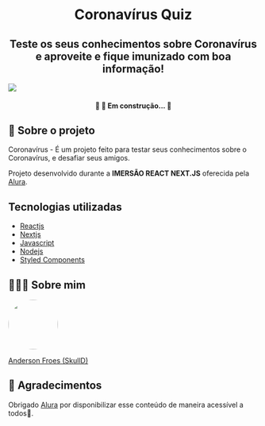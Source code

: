 <h1 align="center">Coronavírus Quiz </h1>

<h2 align="center"> Teste os seus conhecimentos sobre Coronavírus e aproveite e fique imunizado com boa informação!</h2>
<img src="https://lh3.googleusercontent.com/hlNJftDP6Zos7-ra7P3PAdkMHwjwZqVW7tmj1TSNw-ZKGh8uDZaCgjn2jofCGXN1hNEXlcX_aAbqeMCdlyZ5WXiNTdWZUMz346wrml4PxQKgfU7pIPuh1qLgf3yE3T7_pzp74MBhfmzahyfgOMp1epD8aE1pufWqEsOQrT-ZcKHfsJzmRRJADbWXATe16uwLwLmkSgI4RTKnC2dc3ODbrbW8diO8vMU0_BXfJKFf4vt-w1_-4p4NMp5sCBX_W7dtsLgARAyDK9uBNi8fw914n4A6ayvU1GNIaqQQUUKR2lom_wHm1cWXOIAGKnHAaxjWim0JtK9dz7N8FcXt6THc4SqkSwBcGzq4ybO0G6XMeBKrulZibS44d2Ln7L4eQ413XV-5uGAgO2G7YqPte_HPzNJc-6hRifj364ESi53PD9VreXrvY1VsVS9HFKS5Czs6a7vf6r7BOlPoJnNbTX1H9UXj0j9MHAIqjPH_eKY4K5v0g5VtXWY-tYccbme-d5BxCjUY9tiOJ75Uks3wHbAAZ-gv6X0QbUXxvlvjPktCk3cenQw7JnRW-3fNHVwSnnI0wq2S6n0VTpsmujfJ_ysYi4pizdO24dkEtO4vxQEOdNadQaVe2AmZuSzGhg43lW1Ob6SLuxARllSQIE0kmwvTK9F8yi5BnyyGH-8PdflW4iqYViliEmc2e25RfW4pqQ=w1197-h603-no?authuser=0" />

<h4 align="center"> 
	🚧 👷  Em construção...  🚧
</h4>

## 💬 Sobre o projeto
Coronavírus - É um projeto feito para testar seus conhecimentos sobre o Coronavírus, e desafiar seus amigos.

Projeto desenvolvido durante a **IMERSÃO REACT NEXT.JS** oferecida pela [Alura](https://www.alura.com.br).

## Tecnologias utilizadas
* [Reactjs](https://pt-br.reactjs.org)
* [Nextjs](https://nextjs.org)
* [Javascript](https://www.javascript.com/)
* [Nodejs](https://nodejs.org/en/)
* [Styled Components](https://styled-components.com/)

## 👨🏻‍🚀 Sobre mim
<a href="www.linkedin.com/in/andersonfroes">
 <img style="border-radius:50%" width="100px; "src="https://lh3.googleusercontent.com/w5DQvm8RRbcVt7Xb1kgBrfbZSxTs33nKX_CrYNBN_r7ok1tK9qbNF4yYS89-NpUkpv1OFgTlY6SB9mRPsIPvCzbkJlNwsmtG2BfQ1au8BDDIUDPzmx71z0g8UyYcr9sosRVeLIbxuA0HYHZ_tDTMJHbj2surdgxUg9wWGRhBfhVH2noXeB-YVeQM-ZCWpiKOYJkzUPfpSmzjiH9FBXaaT7QewxJGNPx9LSmZJTmRI_7Bb2bA-1bbeWh0aZVcFO_6y0clU7ukNNsScX2bPFKr2K_M5yYE1Ry7ZZWh0kiJCtlpVKCd0yFPQr5pjQuMO1EgFXGJ3Kl_lCIIuMAhGfeq20PqDSUtFZduqaym_8z3gQiJ7W3fSnp_WGth9b4cohAgntaQ0hg_Cq7wwjyVKoh5gMkKRhDjUNdaekYtn2WcKucBkg3NbgEkB3Kki1bNhnpAvQe61kIi1q1bJYSWwJiEeuWQ6rv2hwa6qAeCvA9ylSOS0wkQCzfnNrvxzMaGB28yByWM9xaAC0xV2vgybH1eWjmHwJQBEtVqMW1NbwWyXOh7mZolxlAGrQLCaogMEyU15dmb5V5ojRI2umPx2iDLWAQS8CFy5zu16179IHPgBDWc1xLRzEAgMdU2O4LCwjHn34NF_DOgQTIx1RXvGtaqQBMtqWax_76_X-0bL1osvmsUej5VDJlAjuITNjV43A=w468-h625-no?authuser=0"/>
 <p>Anderson Froes (SkullD)</p>
</a>

## 💙  Agradecimentos
Obrigado [Alura](https://www.alura.com.br) por disponibilizar esse conteúdo de maneira acessível a todos🚀.